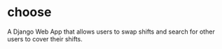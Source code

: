 # choose
A Django Web App that allows users to swap shifts and search for other users to cover their shifts.
